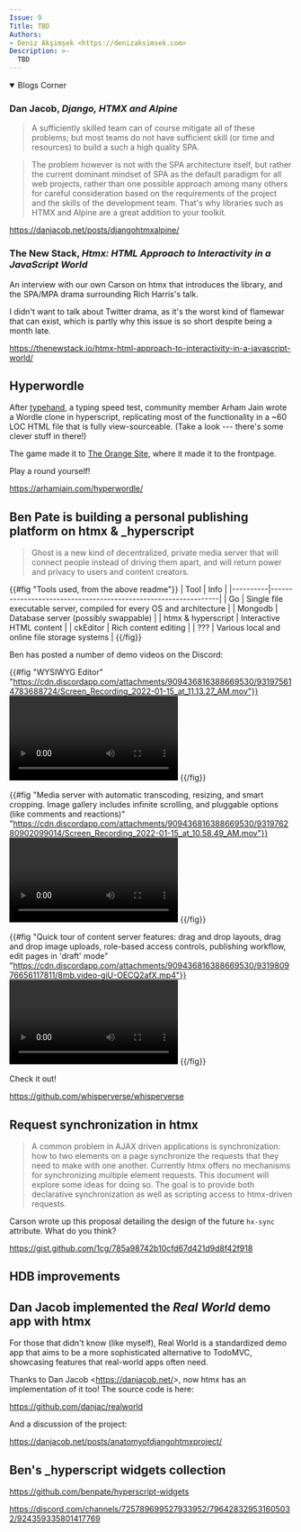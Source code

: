 ```yaml
---
Issue: 9
Title: TBD
Authors:
- Deniz Akşimşek <https://denizaksimsek.com>
Description: >-
  TBD
---
```


<!-- hyperscript bookmark: jan 6 2022 -->

<details open class="blogs-corner">

<summary>Blogs Corner</summary>

### Dan Jacob, <cite>Django, HTMX and Alpine</cite>

> A sufficiently skilled team can of course mitigate all of these problems; but
> most teams do not have sufficient skill (or time and resources) to build a
> such a high quality SPA.

> The problem however is not with the SPA architecture itself, but rather the
> current dominant mindset of SPA as the default paradigm for all web projects,
> rather than one possible approach among many others for careful consideration
> based on the requirements of the project and the skills of the development
> team. That's why libraries such as HTMX and Alpine are a great addition to
> your toolkit.

<https://danjacob.net/posts/djangohtmxalpine/>


### The New Stack, <cite>Htmx: HTML Approach to Interactivity in a JavaScript World</cite>

An interview with our own Carson on htmx that introduces the library, and the
SPA/MPA drama surrounding Rich Harris's talk.

<aside>

I didn't want to talk about Twitter drama, as it's the worst kind of flamewar
that can exist, which is partly why this issue is so short despite being a
month late.

</aside>

<https://thenewstack.io/htmx-html-approach-to-interactivity-in-a-javascript-world/>

</details>


## Hyperwordle

After [typehand][], a typing speed test, community member Arham Jain wrote a
Wordle clone in hyperscript, replicating most of the functionality in a ~60
LOC HTML file that is fully view-sourceable. (Take a look --- there's some
clever stuff in there!)

The game made it to [The Orange Site][], where it made it to the frontpage.

Play a round yourself!

<https://arhamjain.com/hyperwordle/>

[typehand]: https://arhamjain.com/2021/12/18/hyperscript-simple-type.html
[The Orange Site]: https://news.ycombinator.com/


## Ben Pate is building a personal publishing platform on htmx & _hyperscript

> Ghost is a new kind of decentralized, private media server that will connect
> people instead of driving them apart, and will return power and privacy to
> users and content creators.

{{#fig "Tools used, from the above readme"}}
| Tool 	  | Info                                                           |
|----------|----------------------------------------------------------------|
| Go       | Single file executable server, compiled for every OS and architecture |
| Mongodb  | Database server (possibly swappable)                           |
| htmx & hyperscript | Interactive HTML content                             |
| ckEditor | Rich content editing                                           |
| ???      | Various local and online file storage systems                  |
{{/fig}}

Ben has posted a number of demo videos on the Discord:

{{#fig "WYSIWYG Editor" "https://cdn.discordapp.com/attachments/909436816388669530/931975614783688724/Screen_Recording_2022-01-15_at_11.13.27_AM.mov"}}
<video controls src="/assets/2022-02-04/whisperverse-wysiwyg.mov"></video>
{{/fig}}

{{#fig "Media server with automatic transcoding, resizing, and smart cropping.
        Image gallery includes infinite scrolling, and pluggable options (like
        comments and reactions)"
  "https://cdn.discordapp.com/attachments/909436816388669530/931976280902099014/Screen_Recording_2022-01-15_at_10.58.49_AM.mov"}}
<video controls src="/assets/2022-02-04/whisperverse-mediaserver.mov"></video>
{{/fig}}

{{#fig "Quick tour of content server features: drag and drop layouts, drag and
        drop image uploads, role-based access controls, publishing workflow,
        edit pages in 'draft' mode"
  "https://cdn.discordapp.com/attachments/909436816388669530/931980976656117811/8mb.video-giU-OECQ2afX.mp4"}}
<video controls src="/assets/2022-02-04/whisperverse-contentserver.mp4"></video>
{{/fig}}

Check it out!

<https://github.com/whisperverse/whisperverse>


## Request synchronization in htmx

> A common problem in AJAX driven applications is synchronization: how to two
> elements on a page synchronize the requests that they need to make with one
> another. Currently htmx offers no mechanisms for synchronizing multiple
> element requests. This document will explore some ideas for doing so. The goal
> is to provide both declarative synchronization as well as scripting access to
> htmx-driven requests.

Carson wrote up this proposal detailing the design of the future `hx-sync`
attribute. What do you think?

<https://gist.github.com/1cg/785a98742b10cfd67d421d9d8f42f918>


## HDB improvements


## Dan Jacob implemented the <cite>Real World</cite> demo app with htmx

For those that didn't know (like myself), Real World is a standardized demo app
that aims to be a more sophisticated alternative to TodoMVC, showcasing features
that real-world apps often need.

Thanks to Dan Jacob <<https://danjacob.net/>>, now htmx has an implementation of
it too! The source code is here:

<https://github.com/danjac/realworld>

And a discussion of the project:

<https://danjacob.net/posts/anatomyofdjangohtmxproject/>


## Ben's _hyperscript widgets collection

<https://github.com/benpate/hyperscript-widgets>

<aside>

<https://discord.com/channels/725789699527933952/796428329531605032/924359335801417769>

</aside>

